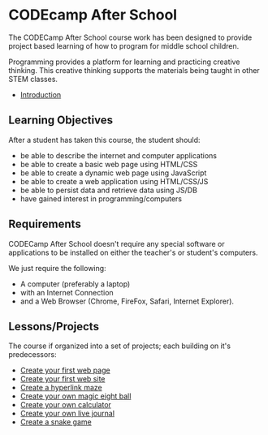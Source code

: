 # CODEcamp After School

The CODECamp After School course work has been designed to provide project based learning of how to program for middle school children.

Programming provides a platform for learning and practicing creative thinking. This creative thinking supports the materials being taught in other STEM classes.

- [Introduction](/intro/)

## Learning Objectives

After a student has taken this course, the student should:

* be able to describe the internet and computer applications
* be able to create a basic web page using HTML/CSS
* be able to create a dynamic web page using JavaScript
* be able to create a web application using HTML/CSS/JS
* be able to persist data and retrieve data using JS/DB
* have gained interest in programming/computers

## Requirements

CODECamp After School doesn't require any special software or applications to be installed on either the teacher's or student's computers.

We just require the following:

* A computer (preferably a laptop)
* with an Internet Connection
* and a Web Browser (Chrome, FireFox, Safari, Internet Explorer).

## Lessons/Projects

The course if organized into a set of projects; each building on it's predecessors:

- [Create your first web page](/1-hello-world/)
- [Create your first web site](/2-first-web-site/)
- [Create a hyperlink maze](/3-maze-game/)
- [Create your own magic eight ball](/4-magic-eight-ball/)
- [Create your own calculator](/5-calculator/)
- [Create your own live journal](/6-journal/)
- [Create a snake game](/7-snake-game/)
